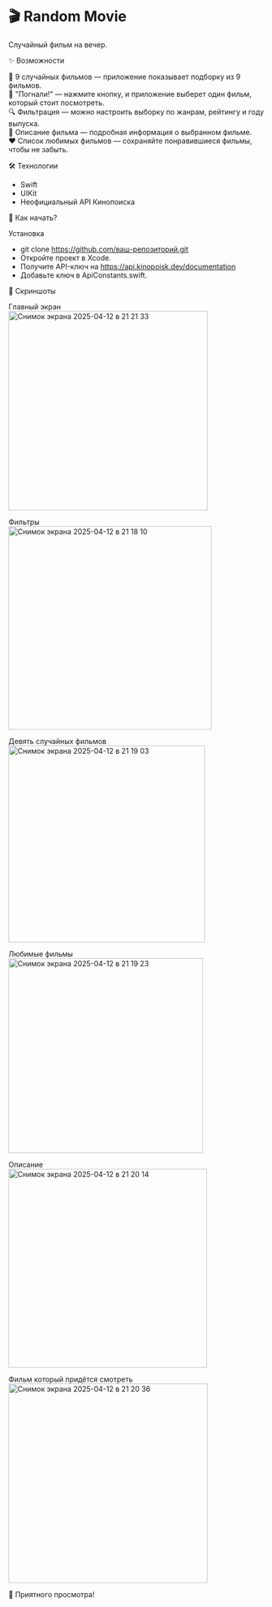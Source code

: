 # 🎬 Random Movie  
Случайный фильм на вечер.

✨ Возможности  

🎲 9 случайных фильмов — приложение показывает подборку из 9 фильмов.  
🚀 "Погнали!" — нажмите кнопку, и приложение выберет один фильм, который стоит посмотреть.  
🔍 Фильтрация — можно настроить выборку по жанрам, рейтингу и году выпуска.  
📖 Описание фильма — подробная информация о выбранном фильме.  
❤️ Список любимых фильмов — сохраняйте понравившиеся фильмы, чтобы не забыть.

🛠 Технологии

- Swift  
- UIKit  
- Неофициальный API Кинопоиска

🚀 Как начать?

Установка  
 
- git clone https://github.com/ваш-репозиторий.git  
- Откройте проект в Xcode.   
- Получите API-ключ на https://api.kinopoisk.dev/documentation  
- Добавьте ключ в ApiConstants.swift.

📸 Скриншоты

Главный экран  
<img width="392" alt="Снимок экрана 2025-04-12 в 21 21 33" src="https://github.com/user-attachments/assets/02ae6575-61bc-4d86-b2be-045536d2ece0" />

Фильтры  
<img width="400" alt="Снимок экрана 2025-04-12 в 21 18 10" src="https://github.com/user-attachments/assets/b09d7a0e-d25c-4415-b7a7-7f647658a844" />

Девять случайных фильмов  
<img width="387" alt="Снимок экрана 2025-04-12 в 21 19 03" src="https://github.com/user-attachments/assets/49afa48b-e07d-480b-9acb-ab232ee81075" />

Любимые фильмы  
<img width="383" alt="Снимок экрана 2025-04-12 в 21 19 23" src="https://github.com/user-attachments/assets/f858ceae-6139-41a7-9c25-27778162ae16" />

Описание  
<img width="391" alt="Снимок экрана 2025-04-12 в 21 20 14" src="https://github.com/user-attachments/assets/4d658af2-33c2-4f75-b8b8-f31bf9d5139a" />

Фильм который придётся смотреть  
<img width="392" alt="Снимок экрана 2025-04-12 в 21 20 36" src="https://github.com/user-attachments/assets/aa3dbf52-ade8-4a5d-ac67-3d84aea6a146" />

🎉 Приятного просмотра!
